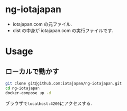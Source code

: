 # ng-iotajapan
- iotajapan.com の元ファイル.
- dist の中身が iotajapan.com の実行ファイルです.

# Usage
## ローカルで動かす
```bash
git clone git@github.com:iotajapan/ng-iotajapan.git
cd ng-iotajapan
docker-compose up -d
```
ブラウザで`localhost:4200`にアクセスする.
